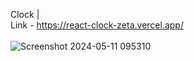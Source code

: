 Clock | 
<br>
Link - https://react-clock-zeta.vercel.app/
<br><br>
![Screenshot 2024-05-11 095310](https://github.com/Shelbybosss/React-Clock/assets/102911609/5be7554f-f963-4173-9b1a-7dc5ab936f00)
